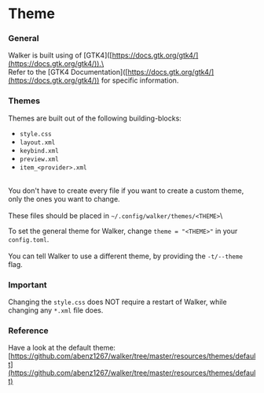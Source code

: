 # Theme

### General

Walker is built using of \[GTK4]\([https://docs.gtk.org/gtk4/](https://docs.gtk.org/gtk4/)).\
\
Refer to the \[GTK4 Documentation]\([https://docs.gtk.org/gtk4/](https://docs.gtk.org/gtk4/)) for specific information.

### Themes

Themes are built out of the following building-blocks:

- `style.css`
- `layout.xml` &#x20;
- `keybind.xml`
- `preview.xml`
- `item_<provider>.xml`

\
You don't have to create every file if you want to create a custom theme, only the ones you want to change.\
\
These files should be placed in `~/.config/walker/themes/<THEME>`\

To set the general theme for Walker, change `theme = "<THEME>"` in your `config.toml`.\
\
You can tell Walker to use a different theme, by providing the `-t/--theme` flag.

### Important

Changing the `style.css` does NOT require a restart of Walker, while changing any `*.xml` file does.

### Reference

Have a look at the default theme: [https://github.com/abenz1267/walker/tree/master/resources/themes/default](https://github.com/abenz1267/walker/tree/master/resources/themes/default)
